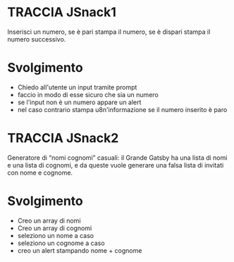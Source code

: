 # TRACCIA JSnack1

Inserisci un numero, se è pari stampa il numero, se è dispari stampa il numero successivo.

# Svolgimento

- Chiedo all'utente un input tramite prompt
- faccio in modo di esse sicuro che sia un numero
- se l'input non è un numero appare un alert
- nel caso contrario stampa u8n'informazione se il numero inserito è paro

# TRACCIA JSnack2

Generatore di “nomi cognomi” casuali: il Grande Gatsby ha una lista di nomi e una lista di cognomi, e da queste vuole generare una falsa lista di invitati con nome e cognome.

# Svolgimento

- Creo un array di nomi
- Creo un array di cognomi
- seleziono un nome a caso
- seleziono un cognome a caso
- creo un alert stampando nome + cognome
